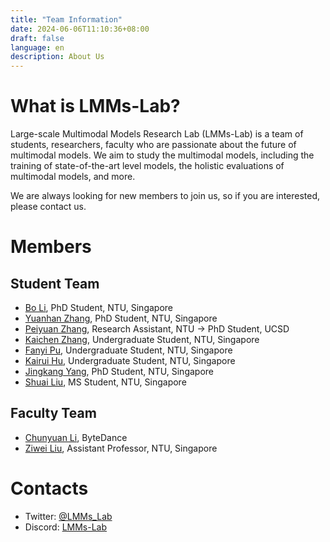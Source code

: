 ```yaml
---
title: "Team Information"
date: 2024-06-06T11:10:36+08:00
draft: false
language: en
description: About Us
---
```


# What is LMMs-Lab?

Large-scale Multimodal Models Research Lab (LMMs-Lab) is a team of students, researchers, faculty who are passionate about the future of multimodal models. We aim to study the multimodal models, including the training of state-of-the-art level models, the holistic evaluations of multimodal models, and more. 

We are always looking for new members to join us, so if you are interested, please contact us.

# Members

## Student Team

- [Bo Li](https://brianboli.com/), PhD Student, NTU, Singapore
- [Yuanhan Zhang](https://zhangyuanhan-ai.github.io/), PhD Student, NTU, Singapore
- [Peiyuan Zhang](https://veiled-texture-20c.notion.site/Peiyuan-Zhang-ab24b48621c9491db767a76df860873a), Research Assistant, NTU -> PhD Student, UCSD
- [Kaichen Zhang](https://www.linkedin.com/in/kaichen-zhang-014b17219/?originalSubdomain=sg), Undergraduate Student, NTU, Singapore
- [Fanyi Pu](https://pufanyi.github.io/), Undergraduate Student, NTU, Singapore
- [Kairui Hu](https://kairuihu.github.io/), Undergraduate Student, NTU, Singapore
- [Jingkang Yang](https://jingkang50.github.io/), PhD Student, NTU, Singapore
- [Shuai Liu](https://github.com/choiszt), MS Student, NTU, Singapore

## Faculty Team

- [Chunyuan Li](https://chunyuan.li/), ByteDance
- [Ziwei Liu](https://liuziwei7.github.io/), Assistant Professor, NTU, Singapore

# Contacts

- Twitter: [@LMMs_Lab](https://x.com/lmmslab)
- Discord: [LMMs-Lab](https://discord.gg/u66J63mjHP)

